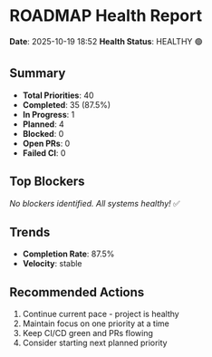 # ROADMAP Health Report

**Date**: 2025-10-19 18:52
**Health Status**: HEALTHY 🟢

## Summary

- **Total Priorities**: 40
- **Completed**: 35 (87.5%)
- **In Progress**: 1
- **Planned**: 4
- **Blocked**: 0
- **Open PRs**: 0
- **Failed CI**: 0

## Top Blockers

_No blockers identified. All systems healthy!_ ✅

## Trends

- **Completion Rate**: 87.5%
- **Velocity**: stable

## Recommended Actions

1. Continue current pace - project is healthy
2. Maintain focus on one priority at a time
3. Keep CI/CD green and PRs flowing
4. Consider starting next planned priority
